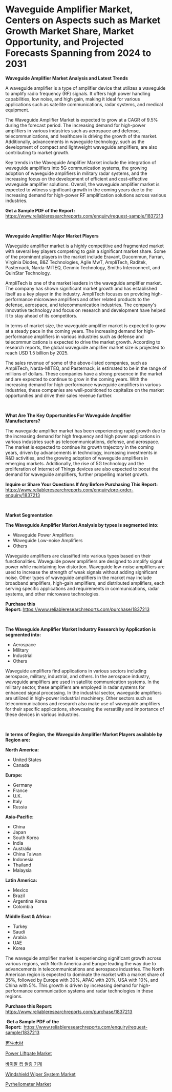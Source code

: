 <p><h1>Waveguide Amplifier Market, Centers on Aspects such as Market Growth Market Share, Market Opportunity, and Projected Forecasts Spanning from 2024 to 2031</h1></p><p><strong>Waveguide Amplifier Market Analysis and Latest Trends</strong></p>
<p><p>A waveguide amplifier is a type of amplifier device that utilizes a waveguide to amplify radio frequency (RF) signals. It offers high power handling capabilities, low noise, and high gain, making it ideal for various applications such as satellite communications, radar systems, and medical equipment.</p><p>The Waveguide Amplifier Market is expected to grow at a CAGR of 9.5% during the forecast period. The increasing demand for high-power amplifiers in various industries such as aerospace and defense, telecommunications, and healthcare is driving the growth of the market. Additionally, advancements in waveguide technology, such as the development of compact and lightweight waveguide amplifiers, are also contributing to market growth.</p><p>Key trends in the Waveguide Amplifier Market include the integration of waveguide amplifiers into 5G communication systems, the growing adoption of waveguide amplifiers in military radar systems, and the increasing focus on the development of efficient and cost-effective waveguide amplifier solutions. Overall, the waveguide amplifier market is expected to witness significant growth in the coming years due to the increasing demand for high-power RF amplification solutions across various industries.</p></p>
<p><strong>Get a Sample PDF of the Report:&nbsp;</strong> <a href="https://www.reliableresearchreports.com/enquiry/request-sample/1837213">https://www.reliableresearchreports.com/enquiry/request-sample/1837213</a></p>
<p>&nbsp;</p>
<p><strong>Waveguide Amplifier Major Market Players</strong></p>
<p><p>Waveguide amplifier market is a highly competitive and fragmented market with several key players competing to gain a significant market share. Some of the prominent players in the market include Eravant, Ducommun, Farran, Virginia Diodes, B&Z Technologies, Agile MwT, AmpliTech, Raditek, Pasternack, Narda-MITEQ, Genmix Technology, Smiths Interconnect, and QuinStar Technology.</p><p>AmpliTech is one of the market leaders in the waveguide amplifier market. The company has shown significant market growth and has established itself as a key player in the industry. AmpliTech focuses on providing high-performance microwave amplifiers and other related products to the defense, aerospace, and telecommunication industries. The company's innovative technology and focus on research and development have helped it to stay ahead of its competitors.</p><p>In terms of market size, the waveguide amplifier market is expected to grow at a steady pace in the coming years. The increasing demand for high-performance amplifiers in various industries such as defense and telecommunications is expected to drive the market growth. According to research reports, the global waveguide amplifier market size is projected to reach USD 1.5 billion by 2025.</p><p>The sales revenue of some of the above-listed companies, such as AmpliTech, Narda-MITEQ, and Pasternack, is estimated to be in the range of millions of dollars. These companies have a strong presence in the market and are expected to continue to grow in the coming years. With the increasing demand for high-performance waveguide amplifiers in various industries, these companies are well-positioned to capitalize on the market opportunities and drive their sales revenue further.</p></p>
<p>&nbsp;</p>
<p><strong>What Are The Key Opportunities For Waveguide Amplifier Manufacturers?</strong></p>
<p><p>The waveguide amplifier market has been experiencing rapid growth due to the increasing demand for high frequency and high power applications in various industries such as telecommunications, defense, and aerospace. The market is expected to continue its growth trajectory in the coming years, driven by advancements in technology, increasing investments in R&D activities, and the growing adoption of waveguide amplifiers in emerging markets. Additionally, the rise of 5G technology and the proliferation of Internet of Things devices are also expected to boost the demand for waveguide amplifiers, further propelling market growth.</p></p>
<p><strong>Inquire or Share Your Questions If Any Before Purchasing This Report:</strong> <a href="https://www.reliableresearchreports.com/enquiry/pre-order-enquiry/1837213">https://www.reliableresearchreports.com/enquiry/pre-order-enquiry/1837213</a></p>
<p>&nbsp;</p>
<p><strong>Market Segmentation</strong></p>
<p><strong>The Waveguide Amplifier Market Analysis by types is segmented into:</strong></p>
<p><ul><li>Waveguide Power Amplifiers</li><li>Waveguide Low-noise Amplifiers</li><li>Others</li></ul></p>
<p><p>Waveguide amplifiers are classified into various types based on their functionalities. Waveguide power amplifiers are designed to amplify signal power while maintaining low distortion. Waveguide low-noise amplifiers are used to increase the strength of weak signals without adding significant noise. Other types of waveguide amplifiers in the market may include broadband amplifiers, high-gain amplifiers, and distributed amplifiers, each serving specific applications and requirements in communications, radar systems, and other microwave technologies.</p></p>
<p><strong>Purchase this Report:&nbsp;</strong><a href="https://www.reliableresearchreports.com/purchase/1837213">https://www.reliableresearchreports.com/purchase/1837213</a></p>
<p>&nbsp;</p>
<p><strong>The Waveguide Amplifier Market Industry Research by Application is segmented into:</strong></p>
<p><ul><li>Aerospace</li><li>Military</li><li>Industrial</li><li>Others</li></ul></p>
<p><p>Waveguide amplifiers find applications in various sectors including aerospace, military, industrial, and others. In the aerospace industry, waveguide amplifiers are used in satellite communication systems. In the military sector, these amplifiers are employed in radar systems for enhanced signal processing. In the industrial sector, waveguide amplifiers are utilized in high-power industrial machinery. Other sectors such as telecommunications and research also make use of waveguide amplifiers for their specific applications, showcasing the versatility and importance of these devices in various industries.</p></p>
<p>&nbsp;</p>
<p><strong>In terms of Region, the Waveguide Amplifier Market Players available by Region are:</strong></p>
<p>
    <p> <strong> North America: </strong>
        <ul>
            <li>United States</li>
            <li>Canada</li>
        </ul>
        </p> 
    <p> <strong> Europe: </strong>
        <ul>
            <li>Germany</li>
            <li>France</li>
            <li>U.K.</li>
            <li>Italy</li>
            <li>Russia</li>
        </ul>
        </p> 
    <p> <strong> Asia-Pacific: </strong>
        <ul>
            <li>China</li>
            <li>Japan</li>
            <li>South Korea</li>
            <li>India</li>
            <li>Australia</li>
            <li>China Taiwan</li>
            <li>Indonesia</li>
            <li>Thailand</li>
            <li>Malaysia</li>
        </ul>
        </p> 
    <p> <strong> Latin America: </strong>
        <ul>
            <li>Mexico</li>
            <li>Brazil</li>
            <li>Argentina Korea</li>
            <li>Colombia</li>
        </ul>
        </p> 
    <p> <strong> Middle East & Africa: </strong>
        <ul>
            <li>Turkey</li>
            <li>Saudi</li>
            <li>Arabia</li>
            <li>UAE</li>
            <li>Korea</li>
        </ul>
    </p>
    </p>
<p><p>The waveguide amplifier market is experiencing significant growth across various regions, with North America and Europe leading the way due to advancements in telecommunications and aerospace industries. The North American region is expected to dominate the market with a market share of 35%, followed by Europe with 30%, APAC with 20%, USA with 10%, and China with 5%. This growth is driven by increasing demand for high-performance communication systems and radar technologies in these regions.</p></p>
<p><strong>Purchase this Report: </strong><a href="https://www.reliableresearchreports.com/purchase/1837213">https://www.reliableresearchreports.com/purchase/1837213</a></p>
<p>&nbsp;<strong>Get a Sample PDF of the Report:&nbsp;&nbsp;</strong><a href="https://www.reliableresearchreports.com/enquiry/request-sample/1837213">https://www.reliableresearchreports.com/enquiry/request-sample/1837213</a></p>
<p><strong></strong></p>
<p><p><a href="https://github.com/cnnriuez22368/Market-Research-Report-List-1/blob/main/380360011646.md">再生木材</a></p><p><a href="https://issuu.com/reportprime-2/docs/power-liftgate-market-size-2030.pptx">Power Liftgate Market</a></p><p><a href="https://github.com/iansanftyord09878/Market-Research-Report-List-1/blob/main/412671710750.md">바이알 캡 씰링 기계</a></p><p><a href="https://issuu.com/reportprime-2/docs/windshield-wiper-system-market-size-2030.pptx">Windshield Wiper System Market</a></p><p><a href="https://github.com/yemakinde/Market-Research-Report-List-2/blob/main/pyrheliometer-market.md">Pyrheliometer Market</a></p></p>